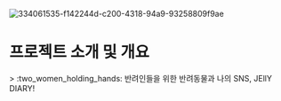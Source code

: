 ![334061535-f142244d-c200-4318-94a9-93258809f9ae](https://github.com/JellyDiary/JellyDiary_BE/assets/94800969/779f6699-bb18-4e62-8e73-ec8b8f9b8dab)

<div>
  <h1>프로젝트 소개 및 개요</h1>
> :two_women_holding_hands: 반려인들을 위한 반려동물과 나의 SNS, JEllY DIARY!
</div>
